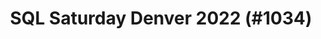 ---
layout: event
title: "SQL Saturday Denver 2022 (#1034)"
subtitle: ""
tags: ["Denver", "Colorado", "USA", "physical", "2022", "North America"]
thumb: /assets/img/logos/Just_icon_Color_small.png
comments: false
data: SQLSat1034
callforspeakersenddate: 14 Aug 2022
---